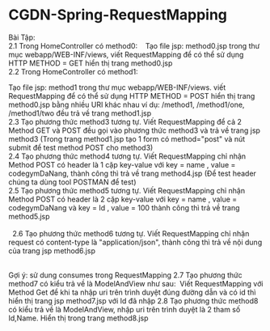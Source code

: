 # CGDN-Spring-RequestMapping
Bài Tập: <br>
2.1 Trong HomeController  có method0:    Tạo file jsp:  method0.jsp trong thư mục webapp/WEB-INF/views, viết RequestMapping để có thể sử dụng HTTP METHOD = GET  hiển thị trang method0.jsp
<br>
2.2 Trong HomeController  có method1:

Tạo file jsp: method1 trong thư mục webapp/WEB-INF/views.
viết RequestMapping để có thể sử dụng HTTP METHOD = POST  hiển thị trang method0.jsp bằng nhiều URI khác nhau ví dụ: /method1,  /method1/one, /method1/two đều trả về trang method1.jsp
<br>
2.3 Tạo phương thức method3 tương tự. Viết RequestMapping để cả 2 Method GET và POST đều gọi vào phương thức method3 và trả về trang jsp method3
(Trong trang method1.jsp tạo 1 form có method="post" và nút submit để test method POST cho method3)
<br>
2.4 Tạo phương thức method4 tương tự. Viết RequestMapping chỉ nhận Method POST có header là 1 cặp key-value với key = name , value = codegymDaNang, thành công thì trả về trang method4.jsp
(Để test header chúng ta dùng tool POSTMAN để test)
<br>
2.5 Tạo phương thức method5 tương tự. Viết RequestMapping chỉ nhận Method POST có header là 2 cặp key-value với key = name , value = codegymDaNang và key = Id , value = 100 thành công thì trả về trang method5.jsp	
<br>
  2.6 Tạo phương thức method6 tương tự. Viết RequestMapping chỉ nhận request  có content-type  là "application/json", thành công thì trả về nội dung của trang jsp method6.jsp

<br>
Gợi ý: sử dung consumes trong RequestMapping 2.7 Tạo phương thức method7 có kiểu trả về là ModelAndView như sau:
 Viết  RequestMapping với Method Get để khi ta nhập uri trên trình duyệt đúng đường dẫn và có id thì hiển thị trang jsp method7.jsp với Id đã nhập 2.8 Tạo phương thức method8 có kiểu trả về là ModelAndView, nhập uri trên trình duyệt là 2 tham số Id,Name. Hiển thị trong trang method8.jsp


